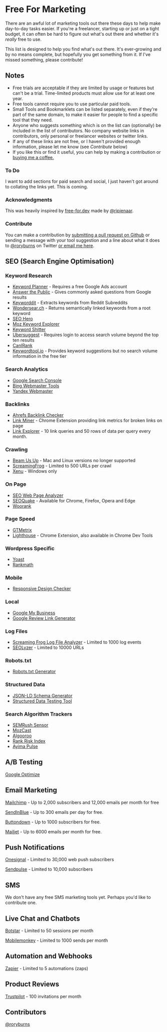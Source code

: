 # Free For Marketing

There are an awful lot of marketing tools out there these days to help make day-to-day tasks easier. If you're a freelancer, starting up or just on a tight budget, it can often be hard to figure out what's out there and whether it's *really* free to use. 

This list is designed to help you find what's out there. It's ever-growing and by no means complete, but hopefully you get something from it. If I've missed something, please contribute!

## Notes

- Free trials are acceptable if they are limited by usage or features but can't be a trial. Time-limited products must allow use for at least one year.
- Free tools cannot require you to use particular paid tools.
- Small Tools and Bookmarklets can be listed separately, even if they're part of the same domain, to make it easier for people to find a specific tool that they need.
- Anyone who suggests something which is on the list can (optionally) be included in the list of contributors. No company website links in contributors, only personal or freelancer websites or twitter links.
- If any of these links are not free, or I haven't provided enough information, please let me know (see *Contribute* below)
- If you like this or find it useful, you can help by making a contribution or [buying me a coffee.](http://ko-fi.com/rdwburns)

### To Do
I want to add sections for paid search and social, I just haven't got around to collating the links yet. This is coming.

### Acknowledgments

This was heavily inspired by [free-for.dev](http://free-for.dev) made by [@ripienaar](http://www.twitter.com/ripienaar). 

### Contribute

You can make a contribution by [submitting a pull request on Github](https://github.com/Rdwburns/free-for-marketing) or sending a message with your tool suggestion and a line about what it does to [@roryburns](http://www.twitter.com/roryburns/) on Twitter [or email me here](https://contact.do/z8aK).

## SEO (Search Engine Optimisation)

### Keyword Research

- [Keyword Planner](https://ads.google.com/aw/keywordplanner/home) - Requires a free Google Ads account
- [Answer the Public](http://answerthepublic.com) - Gives commonly asked questions from Google results
- [Keyworddit](https://www.highervisibility.com/free-seo-tools/keyworddit/) - Extracts keywords from Reddit Subreddits
- [Wondersear.ch](https://wondersear.ch/) - Returns semantically linked keywords from a root keyword
- [SEO Hero](http://www.seo-hero.tech/)
- [Moz Keyword Explorer](https://moz.com/explorer)
- [Keyword Shitter](https://keywordshitter.com/)
- [Ubersuggest](https://neilpatel.com/ubersuggest/) - Requires login to access search volume beyond the top ten results
- [CanIRank](https://www.canirank.com/)
- [Keywordtool.io](https://keywordtool.io/) - Provides keyword suggestions but no search volume information in the free tier

### Search Analytics

- [Google Search Console](https://search.google.com/search-console)
- [Bing Webmaster Tools](https://www.bing.com/webmaster/home/mysites)
- [Yandex Webmaster](https://webmaster.yandex.com/welcome/)

### Backlinks

- [Ahrefs Backlink Checker](https://ahrefs.com/site-explorer)
- [Link Miner](https://chrome.google.com/webstore/detail/linkminer/ogdhdnpiclkaeicicamopfohidjokoom?hl=en) - Chrome Extension providing link metrics for broken links on page
- [Link Explorer](https://moz.com/link-explorer) - 10 link queries and 50 rows of data per query every month.

### Crawling

- [Beam Us Up](https://beamusup.com/) - Mac and Linux versions no longer supported
- [ScreamingFrog](https://www.screamingfrog.co.uk/seo-spider) - Limited to 500 URLs per crawl
- [Xenu](http://home.snafu.de/tilman/xenulink.html) - Windows only

### On Page

- [SEO Web Page Analyzer](http://www.seowebpageanalyzer.com/)
- [SEOQuake](https://www.seoquake.com/index.html) - Available for Chrome, Firefox, Opera and Edge
- [Woorank](https://www.woorank.com/)

### Page Speed

- [GTMetrix](https://gtmetrix.com/)
- [Lighthouse](https://chrome.google.com/webstore/detail/lighthouse/blipmdconlkpinefehnmjammfjpmpbjk?hl=en) - Chrome Extension, also available in Chrome Dev Tools

### Wordpress Specific

- [Yoast](https://yoast.com/)
- [Rankmath](https://rankmath.com/)

### Mobile

- [Responsive Design Checker](https://responsivedesignchecker.com/)

### Local

- [Google My Business](https://www.google.com/intl/en_uk/business/)
- [Google Review Link Generator](https://whitespark.ca/google-review-link-generator/)

### Log Files

- [Screaming Frog Log File Analyzer](https://www.screamingfrog.co.uk/log-file-analyser/) - Limited to 1000 log events
- [SEOLyzer](https://seolyzer.io/pricing/) - Limited to 10000 URLs

### Robots.txt

- [Robots.txt Generator](http://tools.seobook.com/robots-txt/generator/)

### Structured Data

- [JSON-LD Schema Generator](https://hallanalysis.com/json-ld-generator/)
- [Structured Data Testing Tool](https://search.google.com/structured-data/testing-tool/u/0/)

### Search Algorithm Trackers

- [SEMRush Sensor](https://www.semrush.com/sensor/)
- [MozCast](https://moz.com/mozcast/)
- [Algooroo](https://algoroo.com/)
- [Rank Risk Index](https://www.rankranger.com/rank-risk-index)
- [Ayima Pulse](https://www.ayima.com/pulse/)

## A/B Testing

[Google Optimize](https://marketingplatform.google.com/intl/en_uk/about/optimize/)

## Email Marketing

[Mailchimp](https://mailchimp.com/) - Up to 2,000 subscribers and 12,000 emails per month for free

[SendInBlue](https://www.sendinblue.com/) - Up to 300 emails per day for free.

[Buttondown](https://buttondown.email/) - Up to 1000 subscribers for free.

[Mailjet](https://www.mailjet.com/) - Up to 6000 emails per month for free.

## Push Notifications

[Onesignal](https://onesignal.com/) - Limited to 30,000 web push subscribers

[Sendpulse](https://sendpulse.com/) - Limited to 10,000 subscribers

## SMS

We don't have any free SMS marketing tools yet. Perhaps you'd like to contribute one.

## Live Chat and Chatbots

[Botstar](https://botstar.com/) - Limited to 50 sessions per month

[Mobilemonkey](https://mobilemonkey.com/prices) - Limited to 1000 sends per month

## Automation and Webhooks

[Zapier](https://zapier.com/) - Limited to 5 automations (zaps)

## Product Reviews

[Trustpilot](http://trustpilot.com) - 100 invitations per month

## Contributors

[@roryburns](http://www.twitter.com/roryburns/)
